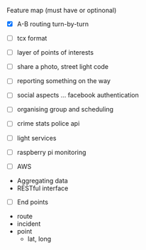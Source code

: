 Feature map (must have or optinonal)
- [x] A-B routing turn-by-turn 
- [ ] tcx format
- [ ] layer of points of interests
- [ ] share a photo, street light code
- [ ] reporting something on the way
- [ ] social aspects … facebook authentication
- [ ] organising group and scheduling
- [ ] crime stats police api
- [ ] light services
- [ ] raspberry pi monitoring


- [ ] AWS
* Aggregating data
* RESTful interface
- [ ] End points
* route
* incident
* point
    * lat, long

